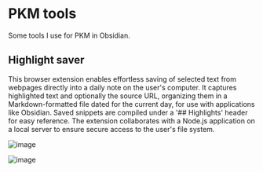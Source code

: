 # PKM tools
Some tools I use for PKM in Obsidian.

## Highlight saver
This browser extension enables effortless saving of selected text from webpages directly into a daily note on the user's computer. It captures highlighted text and optionally the source URL, organizing them in a Markdown-formatted file dated for the current day, for use with applications like Obsidian. Saved snippets are compiled under a '## Highlights' header for easy reference. The extension collaborates with a Node.js application on a local server to ensure secure access to the user's file system.

![image](https://github.com/w-wojtak/PKM-tools/assets/19287772/f18a1e7c-3547-49ad-a6b7-8b550a6348fc)



![image](https://github.com/w-wojtak/PKM-tools/assets/19287772/5951ab01-6f8a-47f6-89ac-9b8701b4b21b)
